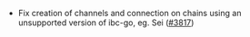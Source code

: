 - Fix creation of channels and connection on chains
  using an unsupported version of ibc-go, eg. Sei
  ([\#3817](https://github.com/informalsystems/hermes/issues/3817))